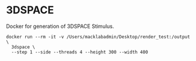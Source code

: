 # 3DSPACE
Docker for generation of 3DSPACE Stimulus.

```Shell
docker run --rm -it -v /Users/macklabadmin/Desktop/render_test:/output \
  3dspace \
  --step 1 --side --threads 4 --height 300 --width 400
```
